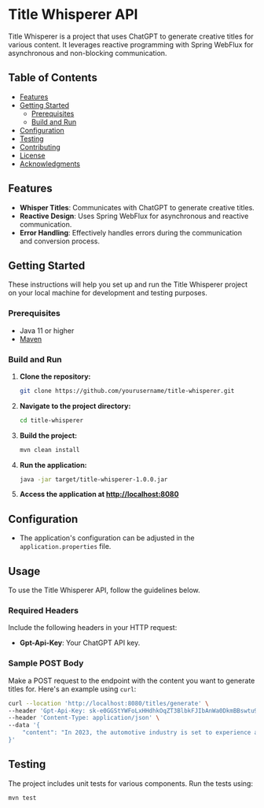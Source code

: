 # Title Whisperer API

Title Whisperer is a project that uses ChatGPT to generate creative titles for various content. It leverages reactive
programming with Spring WebFlux for asynchronous and non-blocking communication.

## Table of Contents

- [Features](#features)
- [Getting Started](#getting-started)
    - [Prerequisites](#prerequisites)
    - [Build and Run](#build-and-run)
- [Configuration](#configuration)
- [Testing](#testing)
- [Contributing](#contributing)
- [License](#license)
- [Acknowledgments](#acknowledgments)

## Features

- **Whisper Titles**: Communicates with ChatGPT to generate creative titles.
- **Reactive Design**: Uses Spring WebFlux for asynchronous and reactive communication.
- **Error Handling**: Effectively handles errors during the communication and conversion process.

## Getting Started

These instructions will help you set up and run the Title Whisperer project on your local machine for development and
testing purposes.

### Prerequisites

- Java 11 or higher
- [Maven](https://maven.apache.org/)

### Build and Run

1. **Clone the repository:**

    ```bash
    git clone https://github.com/yourusername/title-whisperer.git
    ```

2. **Navigate to the project directory:**

    ```bash
    cd title-whisperer
    ```

3. **Build the project:**

    ```bash
    mvn clean install
    ```

4. **Run the application:**

    ```bash
    java -jar target/title-whisperer-1.0.0.jar
    ```

5. **Access the application at [http://localhost:8080](http://localhost:8080)**

## Configuration

- The application's configuration can be adjusted in the `application.properties` file.

## Usage

To use the Title Whisperer API, follow the guidelines below.

### Required Headers

Include the following headers in your HTTP request:

- **Gpt-Api-Key**: Your ChatGPT API key.

### Sample POST Body

Make a POST request to the endpoint with the content you want to generate titles for. Here's an example using `curl`:

```bash
curl --location 'http://localhost:8080/titles/generate' \
--header 'Gpt-Api-Key: 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' \
--header 'Content-Type: application/json' \
--data '{
    "content": "In 2023, the automotive industry is set to experience a revolutionary transformation. Key trends shaping the future of cars include:\n\n1. Electric Revolution:\n   - Advancements in battery technology lead to extended ranges and faster charging times for electric vehicles (EVs).\n   - Major manufacturers introduce new models with impressive battery life.\n\n2. Autonomous Driving:\n   - Progress in autonomous technology reaches new heights, with Level 4 autonomy becoming a reality."
}'
 ```

## Testing

The project includes unit tests for various components. Run the tests using:

```bash
mvn test